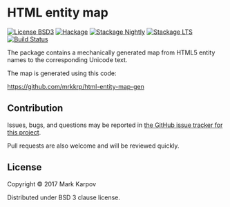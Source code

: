 # HTML entity map

[![License BSD3](https://img.shields.io/badge/license-BSD3-brightgreen.svg)](http://opensource.org/licenses/BSD-3-Clause)
[![Hackage](https://img.shields.io/hackage/v/html-entity-map.svg?style=flat)](https://hackage.haskell.org/package/html-entity-map)
[![Stackage Nightly](http://stackage.org/package/html-entity-map/badge/nightly)](http://stackage.org/nightly/package/html-entity-map)
[![Stackage LTS](http://stackage.org/package/html-entity-map/badge/lts)](http://stackage.org/lts/package/html-entity-map)
[![Build Status](https://travis-ci.org/mrkkrp/html-entity-map.svg?branch=master)](https://travis-ci.org/mrkkrp/html-entity-map)

The package contains a mechanically generated map from HTML5 entity names to
the corresponding Unicode text.

The map is generated using this code:

https://github.com/mrkkrp/html-entity-map-gen

## Contribution

Issues, bugs, and questions may be reported in [the GitHub issue tracker for
this project](https://github.com/mrkkrp/html-entity-map/issues).

Pull requests are also welcome and will be reviewed quickly.

## License

Copyright © 2017 Mark Karpov

Distributed under BSD 3 clause license.
